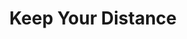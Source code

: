 ---
layout: illustration
title: Keep Your Distance
type: art, illustration, home
description: Gif posted on SVA NYC's Instagram about Covid-19
alt: gif animation of two figures standing on the rooftops of buildings separated by a street below. They text one another in the space between the buildings.
medium: Digitally illustrated animation
large-image: keep-your-distance.gif
small-image: keep-your-distance-small.jpg
size: 1024x1024
---